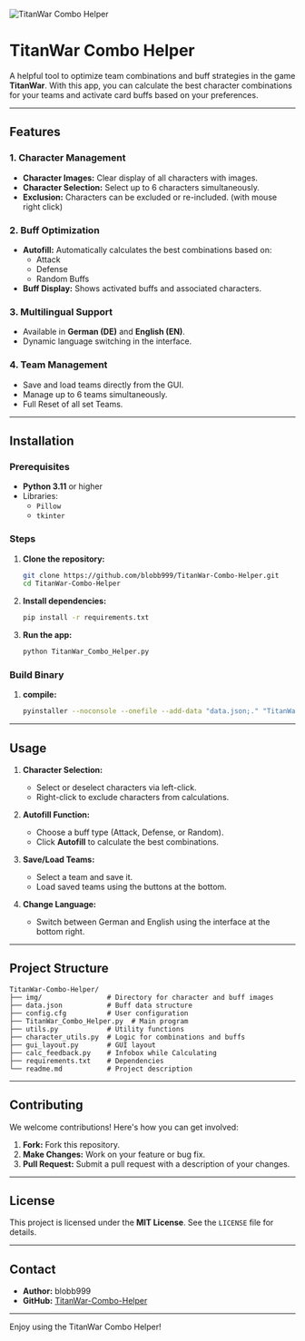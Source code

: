 ![TitanWar Combo Helper](https://github.com/user-attachments/assets/fff5dfaf-9cc6-4c57-8b06-8be7a5decac7)
# TitanWar Combo Helper

A helpful tool to optimize team combinations and buff strategies in the game **TitanWar**. With this app, you can calculate the best character combinations for your teams and activate card buffs based on your preferences.

---

## Features

### 1. **Character Management**
- **Character Images:** Clear display of all characters with images.
- **Character Selection:** Select up to 6 characters simultaneously.
- **Exclusion:** Characters can be excluded or re-included. (with mouse right click)

### 2. **Buff Optimization**
- **Autofill:** Automatically calculates the best combinations based on:
  - Attack
  - Defense
  - Random Buffs
- **Buff Display:** Shows activated buffs and associated characters.

### 3. **Multilingual Support**
- Available in **German (DE)** and **English (EN)**.
- Dynamic language switching in the interface.

### 4. **Team Management**
- Save and load teams directly from the GUI.
- Manage up to 6 teams simultaneously.
- Full Reset of all set Teams.

---

## Installation

### Prerequisites
- **Python 3.11** or higher
- Libraries:
  - `Pillow`
  - `tkinter`

### Steps
1. **Clone the repository:**
   ```bash
   git clone https://github.com/blobb999/TitanWar-Combo-Helper.git
   cd TitanWar-Combo-Helper
   ```
2. **Install dependencies:**
   ```bash
   pip install -r requirements.txt
   ```
3. **Run the app:**
   ```bash
   python TitanWar_Combo_Helper.py
   ```

### Build Binary
1. **compile:**
   ```bash
   pyinstaller --noconsole --onefile --add-data "data.json;." "TitanWar_Combo_Helper.py"
   ```
---

## Usage

1. **Character Selection:**
   - Select or deselect characters via left-click.
   - Right-click to exclude characters from calculations.

2. **Autofill Function:**
   - Choose a buff type (Attack, Defense, or Random).
   - Click **Autofill** to calculate the best combinations.

3. **Save/Load Teams:**
   - Select a team and save it.
   - Load saved teams using the buttons at the bottom.

4. **Change Language:**
   - Switch between German and English using the interface at the bottom right.

---

## Project Structure

```
TitanWar-Combo-Helper/
├── img/                # Directory for character and buff images
├── data.json           # Buff data structure
├── config.cfg          # User configuration
├── TitanWar_Combo_Helper.py  # Main program
├── utils.py            # Utility functions
├── character_utils.py  # Logic for combinations and buffs
├── gui_layout.py       # GUI layout
├── calc_feedback.py    # Infobox while Calculating
├── requirements.txt    # Dependencies
└── readme.md           # Project description
```

---

## Contributing

We welcome contributions! Here's how you can get involved:

1. **Fork:**
   Fork this repository.
2. **Make Changes:**
   Work on your feature or bug fix.
3. **Pull Request:**
   Submit a pull request with a description of your changes.

---

## License

This project is licensed under the **MIT License**. See the `LICENSE` file for details.

---

## Contact

- **Author:** blobb999
- **GitHub:** [TitanWar-Combo-Helper](https://github.com/blobb999/TitanWar-Combo-Helper)

---

Enjoy using the TitanWar Combo Helper!